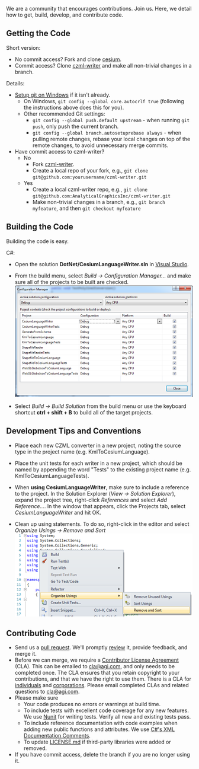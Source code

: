 We are a community that encourages contributions. Join us.  Here, we detail how to get, build, develop, and contribute code.

## Getting the Code

Short version:
* No commit access? Fork and clone [cesium](https://github.com/AnalyticalGraphicsInc/cesium).
* Commit access? Clone [czml-writer](https://github.com/AnalyticalGraphicsInc/czml-writer) and make all non-trivial changes in a branch.

Details:
* [Setup git on Windows](http://help.github.com/win-set-up-git/) if it isn't already.
   * On Windows, `git config --global core.autocrlf true` (following the instructions above does this for you).  
   * Other recommended Git settings:
      * `git config --global push.default upstream` - when running `git push`, only push the current branch.
      * `git config --global branch.autosetuprebase always` - when pulling remote changes, rebase your local changes on top of the remote changes, to avoid unnecessary merge commits.
* Have commit access to czml-writer?
   * No
      * Fork [czml-writer](https://github.com/AnalyticalGraphicsInc/czml-writer).
      * Create a local repo of your fork, e.g., `git clone git@github.com:yourusername/czml-writer.git`
   * Yes
      * Create a local czml-writer repo, e.g., `git clone git@github.com:AnalyticalGraphicsInc/czml-writer.git`
      * Make non-trivial changes in a branch, e.g., `git branch myfeature`, and then `git checkout myfeature`

## Building the Code

Building the code is easy.

C#:
* Open the solution **DotNet/CesiumLanguageWriter.sln** in [Visual Studio](http://www.microsoft.com/visualstudio/en-us).

* From the build menu, select _Build -> Configuration Manager.._. and make sure all of the projects to be built are checked. 
![Configuration Manager](screenshots/czml-writer-configuration-manager.png)

* Select _Build -> Build Solution_ from the build menu or use the keyboard shortcut **ctrl + shift + B** to build all of the target projects.

## Development Tips and Conventions

* Place each new CZML converter in a new project, noting the source type in the project name (e.g. KmlToCesiumLanguage).

* Place the unit tests for each writer in a new project, which should be named by appending the word "Tests" to the existing project name (e.g. KmlToCesiumLanguageTests).

* When **using CesiumLanguageWriter**, make sure to include a reference to the project. In the Solution Explorer (_View -> Solution Explorer_), expand the project tree, right-click _References_ and select _Add Reference..._. In the window that appears, click the Projects tab, select _CesiumLanguageWriter_ and hit OK.

* Clean up using statements. To do so, right-click in the editor and select _Organize Usings -> Remove and Sort_
![Organize Usings Menu](screenshots/organize-usings-menu.png)

## Contributing Code

* Send us a [pull request](http://help.github.com/send-pull-requests/).  We'll promptly [review](https://github.com/AnalyticalGraphicsInc/cesium/wiki/Code-Review-Tips) it, provide feedback, and merge it.
* Before we can merge, we require a [Contributor License Agreement](http://producingoss.com/en/copyright-assignment.html#copyright-assignment-cla) (CLA).  This can be emailed to cla@agi.com, and only needs to be completed once.  The CLA ensures that you retain copyright to your contributions, and that we have the right to use them.  There is a CLA for [individuals](http://www.agi.com/licenses/individual-cla-agi-v1.0.txt) and [corporations](http://www.agi.com/licenses/corporate-cla-agi-v1.0.txt).  Please email completed CLAs and related questions to cla@agi.com.
* Please make sure
   * Your code produces no errors or warnings at build time.
   * To include tests with excellent code coverage for any new features.  We use [Nunit](http://www.nunit.org/) for writing tests.  Verify all new and existing tests pass. 
   * To include reference documentation with code examples when adding new public functions and attributes. We use [C#'s XML Documentation Comments](http://msdn.microsoft.com/en-us/library/b2s063f7).
   * To update [LICENSE.md](https://github.com/AnalyticalGraphicsInc/czml-writer/blob/master/LICENSE) if third-party libraries were added or removed.
* If you have commit access, delete the branch if you are no longer using it.